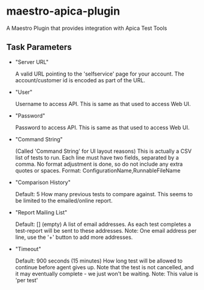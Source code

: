 maestro-apica-plugin
====================

A Maestro Plugin that provides integration with Apica Test Tools

Task Parameters
---------------

* "Server URL"

  A valid URL pointing to the 'selfservice' page for your account.
  The account/customer id is encoded as part of the URL.

* "User"

  Username to access API.  This is same as that used to access Web UI.

* "Password"

  Password to access API.  This is same as that used to access Web UI.

* "Command String"

  (Called 'Command String' for UI layout reasons)
  This is actually a CSV list of tests to run.
  Each line must have two fields, separated by a comma.
  No format adjustment is done, so do not include any extra quotes or spaces.
  Format:
    ConfigurationName,RunnableFileName

* "Comparison History"

  Default: 5
  How many previous tests to compare against.  This seems to be limited to the emailed/online report.

* "Report Mailing List"

  Default: [] (empty)
  A list of email addresses.  As each test completes a test-report will be sent to these addresses.
  Note: One email address per line, use the '+' button to add more addresses.

* "Timeout"

  Default: 900 seconds (15 minutes)
  How long test will be allowed to continue before agent gives up.  Note that the test is not cancelled, and it may eventually complete - we just won't be waiting.
  Note: This value is 'per test'
